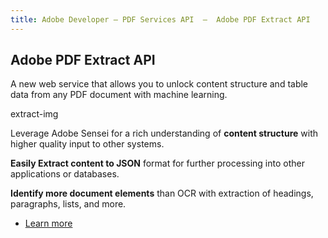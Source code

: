 ```yaml
---
title: Adobe Developer — PDF Services API  —  Adobe PDF Extract API
---
```


<SummaryBlock slots="heading, text" theme="lightest" btnVariant="cta" isBtnVariant  className="pdfextractapi" />

## Adobe PDF Extract API

A new web service that allows you to unlock content structure and table data from any PDF document with machine learning.


<TextBlock slots="assetImg" theme="lightest" width="100%" imageOnly className="padding_top_align padding-zero imageHightAuto"/>

extract-img


<TextBlock slots="text" width="33%" theme="lightest" className="align-left padding-top-zero" />

Leverage Adobe Sensei for a rich understanding of **content structure** with higher quality input to other systems.


<TextBlock slots="text" width="33%" theme="lightest" className="align-left padding-top-zero" />

**Easily Extract content to JSON** format for further processing into other applications or databases.


<TextBlock slots="text" width="33%" theme="lightest" className="align-left padding-top-zero" />

**Identify more document elements** than OCR with extraction of headings, paragraphs, lists, and more.


<TextBlock slots="buttons" isCentered theme="lightest padding-top-zero why-doc-get-started-btn" className="Use-cases-for-PDF-services-API"/>

* [Learn more](/src/pages/apis/pdf-extract)

